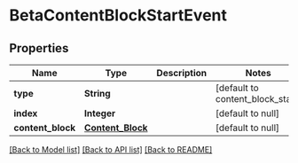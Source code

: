 # BetaContentBlockStartEvent
## Properties

| Name | Type | Description | Notes |
|------------ | ------------- | ------------- | -------------|
| **type** | **String** |  | [default to content_block_start] |
| **index** | **Integer** |  | [default to null] |
| **content\_block** | [**Content_Block**](Content_Block.md) |  | [default to null] |

[[Back to Model list]](../README.md#documentation-for-models) [[Back to API list]](../README.md#documentation-for-api-endpoints) [[Back to README]](../README.md)

